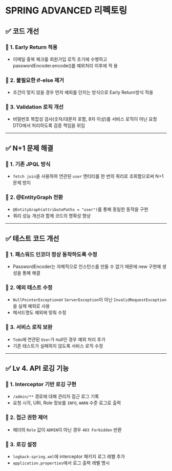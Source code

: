 # SPRING ADVANCED 리펙토링

## ✅ 코드 개선

### 📌 1. Early Return 적용
- 이메일 중복 체크를 회원가입 로직 초기에 수행하고 passwordEncoder.encode()를 예외처리 이후에 적   용 
### 📌 2. 불필요한 if-else 제거
- 조건이 맞지 않을 경우 먼저 예외를 던지는 방식으로 Early Return방식 적용 

### 📌 3. Validation 로직 개선
-  비밀번호 복잡성 검사(숫자/대문자 포함, 8자 이상)를 서비스 로직이 아닌 요청 DTO에서 처리하도록 검증 책임을 위임

---

## ✅ N+1 문제 해결

### 📌 1. 기존 JPQL 방식
- `fetch join`을 사용하여 연관된 `user` 엔티티를 한 번의 쿼리로 조회함으로써 N+1 문제 방지

### 📌 2. @EntityGraph 전환
- `@EntityGraph(attributePaths = "user")`를 통해 동일한 동작을 구현
- 쿼리 성능 개선과 함께 코드의 명확성 향상

---

## ✅ 테스트 코드 개선
### 📌 1. 패스워드 인코더 정상 동작하도록 수정
- PasswordEncoder는 자체적으로 인스턴스를 만들 수 없기 때문에 new 구현체 생성을 통해 해결

### 📌 2. 예외 테스트 수정
- `NullPointerException`or `ServerException`이 아닌 `InvalidRequestException`을 실제 예외로 사용
- 메서드명도 예외에 맞춰 수정

### 📌 3. 서비스 로직 보완
- `Todo`에 연관된 `User`가 null인 경우 예외 처리 추가
- 기존 테스트가 실패하지 않도록 서비스 로직 수정

---

## ✅ Lv 4. API 로깅 기능

### 📌 1. Interceptor 기반 로깅 구현
- `/admin/**` 경로에 대해 관리자 접근 로그 기록
- 요청 시각, URI, Role 정보를 `INFO`, `WARN` 수준 로그로 출력

### 📌 2. 접근 권한 제어
- 헤더의 `Role` 값이 `ADMIN`이 아닌 경우 `403 Forbidden` 반환

### 📌 3. 로깅 설정
- `logback-spring.xml`에 interceptor 패키지 로그 레벨 추가
- `application.properties`에서 로그 출력 레벨 명시
